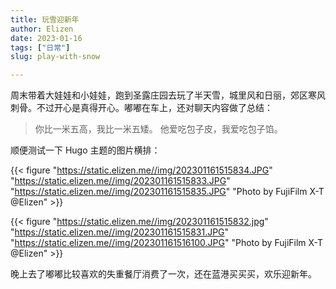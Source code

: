 ```yaml
---
title: 玩雪迎新年
author: Elizen
date: 2023-01-16
tags: ["日常"]
slug: play-with-snow

---
```


周末带着大娃娃和小娃娃，跑到圣露庄园去玩了半天雪，城里风和日丽，郊区寒风刺骨。不过开心是真得开心。嘟嘟在车上，还对聊天内容做了总结：

> 你比一米五高，我比一米五矮。
> 他爱吃包子皮，我爱吃包子馅。

顺便测试一下 Hugo 主题的图片横排：

{{< figure "https://static.elizen.me//img/202301161515834.JPG" "https://static.elizen.me//img/202301161515833.JPG" "https://static.elizen.me//img/202301161515835.JPG" "Photo by FujiFilm X-T @Elizen" >}}

{{< figure "https://static.elizen.me//img/202301161515832.jpg" "https://static.elizen.me//img/202301161515831.JPG" "https://static.elizen.me//img/202301161516100.JPG" "Photo by FujiFilm X-T @Elizen" >}}

晚上去了嘟嘟比较喜欢的失重餐厅消费了一次，还在蓝港买买买，欢乐迎新年。